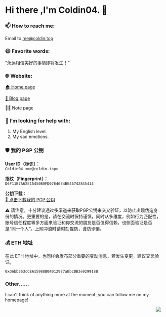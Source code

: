 # Hi there ,I'm Coldin04. 👋

### 📫 How to reach me:
Email to me@coldin.top

###  😄 Favorite words:
“永远相信美好的事情即将发生！”

### 🌐 Website:
[🏠 Home page](https://coldin.top)

[📝 Blog page](https://blog.coldin.top)

[✍🏻️ Note page](https://note.coldin.top)

### 🤔 I’m looking for help with:
1. My English level.
2. My sad emotions.

### 🛡️ 我的 PGP 公钥

**User ID（标识）：**  
`Coldin04 <me@coldin.top>`

**指纹（Fingerprint）：**  
`D6F11B7A62E15450B0FD07E46E4BE46742845414`

**公钥下载：**  
[🔗 点击下载我的 PGP 公钥](https://raw.githubusercontent.com/Coldin04/Coldin04/refs/heads/master/Coldin04_0x42845414_public.asc)

⚠️ 请注意，十分建议通过多渠道来获取PGP公钥来交叉验证，以防止出现伪造身份的情况。更重要的是，请在交流时保持谨慎，同时从多维度，例如行为匹配性，账号信任程度等多方面来验证和你交流的朋友是否值得信赖，也侧面验证是否是“同一个人”。上网冲浪时请时刻提防，谨防诈骗。

### 💰 ETH 地址

在此 ETH 地址中，也同样会发布部分重要的变动消息，若发生变更，建议交叉验证。

`0xD6bb553cCEA15988B04012977aBbcDB3e929918B`

### Other……
I can't think of anything more at the moment, you can follow me on my homepage!

<img align="right" src="https://github-readme-stats.vercel.app/api?username=Coldin04&show_icons=true">

<!--
**Coldin04/Coldin04** is a ✨ _special_ ✨ repository because its `README.md` (this file) appears on your GitHub profile.

Here are some ideas to get you started:

- 🔭 I’m currently working on ...
- 🌱 I’m currently learning ...
- 👯 I’m looking to collaborate on ...
- 🤔 I’m looking for help with ...
- 💬 Ask me about ...
- 📫 How to reach me: ...
- 😄 Pronouns: ...
- ⚡ Fun fact: ...
-->

